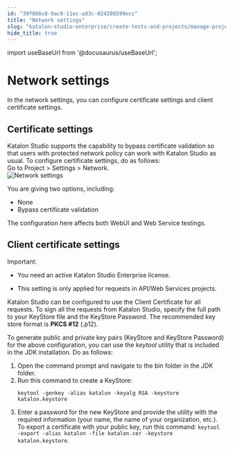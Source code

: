 ```yaml
---
id: "39f866c0-9ac8-11ec-ad3c-024208599ecc"
title: "Network settings"
slug: "katalon-studio-enterprise/create-tests-and-projects/manage-projects/project-settings/network-settings"
hide_title: true
---
```

import useBaseUrl from '@docusaurus/useBaseUrl';


# <a id="concept-6905" class="anchor_top_offset"/><a id="ariaid-title1" class="anchor_top_offset"/>Network settings

<p xmlns="http://www.w3.org/1999/xhtml" className="p">In the network settings, you can configure certificate settings and client certificate settings.</p> 

## <a id="task-6600" class="anchor_top_offset"/>Certificate settings

<section xmlns="http://www.w3.org/1999/xhtml" className="section context"><span className="ph">Katalon Studio</span> supports the capability to bypass certificate validation so that users with protected network policy can work with <span className="ph">Katalon Studio</span> as usual. To configure certificate settings, do as follows:</section> 
<div xmlns="http://www.w3.org/1999/xhtml" className="li step p"><span className="ph cmd">Go to&nbsp;<span className="ph uicontrol">Project</span> &gt; <span className="ph uicontrol">Settings</span> &gt; <span className="ph uicontrol">Network</span>.</span><div className="itemgroup info"><img className="image" src={useBaseUrl("/95c58d40-9a17-11ec-ad3c-024208599ecc.png")} alt="Network settings" /></div><div className="itemgroup info"><p className="p">You are giving two options, including: </p><ul className="ul"><li className="li"><span className="ph uicontrol">None</span></li><li className="li"><span className="ph uicontrol">Bypass certificate validation</span></li></ul><p className="p">The configuration here affects both WebUI and Web Service testings.</p></div></div>

## <a id="task-7797" class="anchor_top_offset"/>Client certificate settings

<section xmlns="http://www.w3.org/1999/xhtml" className="section context"><div className="note important note_important"><span className="note__title">Important:</span> <ul className="ul"><li className="li"><p className="p">You need an active <span className="ph">Katalon Studio Enterprise</span> license.</p></li><li className="li"><p className="p">This setting is only applied for requests in API/Web Services projects.</p></li></ul></div><p className="p">Katalon Studio can be configured to use the Client Certificate for all requests. To sign all the requests from Katalon Studio, specify the full path to your KeyStore file and the KeyStore Password. The recommended key store format is&nbsp;<strong className="ph b">PKCS #12</strong>&nbsp;(.p12).</p><p className="p">To generate public and private key pairs (KeyStore and KeyStore Password) for the above configuration, you can use the&nbsp;<em className="ph i">keytool</em>&nbsp;utility that is included in the JDK installation. Do as follows:</p></section> 
<ol xmlns="http://www.w3.org/1999/xhtml" className="ol steps"><li className="li step stepexpand"><span className="ph cmd">Open the command prompt and navigate to the bin folder in the JDK folder.</span></li><li className="li step stepexpand"><span className="ph cmd">Run this command to create a KeyStore:</span><div className="itemgroup info"><pre className="pre codeblock"><code>keytool -genkey -alias katalon -keyalg RSA -keystore katalon.keystore</code></pre></div></li><li className="li step stepexpand"><span className="ph cmd">Enter a password for the new KeyStore and provide the utility with the required information (your name, the name of your organization, etc.).</span><div className="itemgroup info">To export a certificate with your public key, run this command:&nbsp;<code className="ph codeph">keytool -export -alias katalon -file katalon.cer -keystore katalon.keystore</code>.</div></li></ol> 
